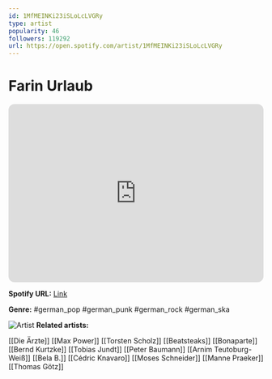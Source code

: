 ```yaml
---
id: 1MfMEINKi23iSLoLcLVGRy
type: artist
popularity: 46
followers: 119292
url: https://open.spotify.com/artist/1MfMEINKi23iSLoLcLVGRy
---
```

# Farin Urlaub

<iframe style="border-radius:12px" src="https://open.spotify.com/embed/artist/1MfMEINKi23iSLoLcLVGRy" width="100%" height="352" frameBorder="0" allowfullscreen="" allow="autoplay; clipboard-write; encrypted-media; fullscreen; picture-in-picture" loading="lazy"></iframe>

**Spotify URL:** [Link](https://open.spotify.com/artist/1MfMEINKi23iSLoLcLVGRy)

**Genre:**  #german_pop #german_punk #german_rock #german_ska

![Artist](https://i.scdn.co/image/ab6761610000e5ebc66e99d4b3017973ef3fbcfa)
**Related artists:**

[[Die Ärzte]]
[[Max Power]]
[[Torsten Scholz]]
[[Beatsteaks]]
[[Bonaparte]]
[[Bernd Kurtzke]]
[[Tobias Jundt]]
[[Peter Baumann]]
[[Arnim Teutoburg-Weiß]]
[[Bela B.]]
[[Cédric Knavaro]]
[[Moses Schneider]]
[[Manne Praeker]]
[[Thomas Götz]]
